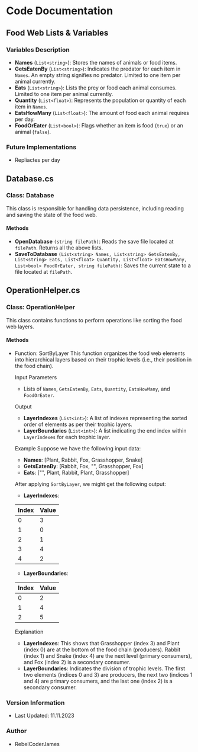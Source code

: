 # Code Documentation

## Food Web Lists & Variables

### Variables Description
- **Names** (`List<string>`): Stores the names of animals or food items.
- **GetsEatenBy** (`List<string>`): Indicates the predator for each item in `Names`. An empty string signifies no predator. Limited to one item per animal currently.
- **Eats** (`List<string>`): Lists the prey or food each animal consumes. Limited to one item per animal currently.
- **Quantity** (`List<float>`): Represents the population or quantity of each item in `Names`.
- **EatsHowMany** (`List<float>`): The amount of food each animal requires per day.
- **FoodOrEater** (`List<bool>`): Flags whether an item is food (`true`) or an animal (`false`).

### Future Implementations
- Repliactes per day

## Database.cs

### Class: Database
This class is responsible for handling data persistence, including reading and saving the state of the food web.

#### Methods
- **OpenDatabase** `(string filePath)`: Reads the save file located at `filePath`. Returns all the above lists.
- **SaveToDatabase** `(List<string> Names, List<string> GetsEatenBy, List<string> Eats, List<float> Quantity, List<float> EatsHowMany, List<bool> FoodOrEater, string filePath)`: Saves the current state to a file located at `filePath`.

## OperationHelper.cs

### Class: OperationHelper
This class contains functions to perform operations like sorting the food web layers.

#### Methods
- Function: SortByLayer
This function organizes the food web elements into hierarchical layers based on their trophic levels (i.e., their position in the food chain).

   Input Parameters
   - Lists of `Names`, `GetsEatenBy`, `Eats`, `Quantity`, `EatsHowMany`, and `FoodOrEater`.

   Output
   - **LayerIndexes** (`List<int>`): A list of indexes representing the sorted order of elements as per their trophic layers.
   - **LayerBoundaries** (`List<int>`): A list indicating the end index within `LayerIndexes` for each trophic layer.

   Example
   Suppose we have the following input data:

   - **Names**: [Plant, Rabbit, Fox, Grasshopper, Snake]
   - **GetsEatenBy**: [Rabbit, Fox, "", Grasshopper, Fox]
   - **Eats**: ["", Plant, Rabbit, Plant, Grasshopper]

   After applying `SortByLayer`, we might get the following output:

   - **LayerIndexes**:

  | Index | Value |
  |-------|-------|
  | 0     | 3     |
  | 1     | 0     |
  | 2     | 1     |
  | 3     | 4     |
  | 4     | 2     |

   - **LayerBoundaries**:

  | Index | Value |
  |-------|-------|
  | 0     | 2     |
  | 1     | 4     |
  | 2     | 5     |


   Explanation
   - **LayerIndexes**: This shows that Grasshopper (index 3) and Plant (index 0) are at the bottom of the food chain (producers). Rabbit (index 1) and Snake (index 4) are the next level (primary consumers), and Fox (index 2) is a secondary consumer.
   - **LayerBoundaries**: Indicates the division of trophic levels. The first two elements (indices 0 and 3) are producers, the next two (indices 1 and 4) are primary consumers, and the last one (index 2) is a secondary consumer.

### Version Information
- Last Updated: 11.11.2023

### Author
- RebelCoderJames


